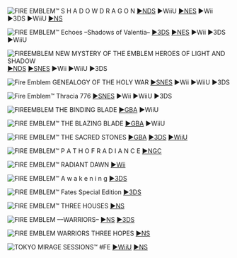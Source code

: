 <!--

<details>
<summary>layout: page
title: ""
permalink: https://jeuxsf.github.io/JSF/nintendo/fireemblem/

</details>
  
#### hidden field with metadata

-->

![FIRE EMBLEM™ S H A D O W  D R A G O N](https://www.mobygames.com/images/covers/l/701833-fire-emblem-shadow-dragon-the-blade-of-light-nintendo-switch-front-cover.jpg)
[►NDS](https://ouo.io/QFEl7m) ►WiiU [►NES](https://ouo.io/lGv6Z5) ►Wii ►3DS ►WiiU [►NS](https://ouo.io/kuDPLR)

![FIRE EMBLEM™ Echoes –Shadows of Valentia–](https://www.mobygames.com/images/covers/l/500632-fire-emblem-echoes-shadows-of-valentia-nintendo-3ds-front-cover.jpg)
[►3DS](https://ouo.io/aW07kI) [►NES](https://ouo.io/4XZVdG) ►Wii ►3DS ►WiiU

![FIREEMBLEM NEW MYSTERY OF THE EMBLEM 
HEROES OF LIGHT AND SHADOW](https://ia801705.us.archive.org/34/items/fireemblemnewmysteryoftheemblemheroesoflightandshadow/000_thumbnail.jpeg)
[►NDS](https://ouo.io/xNDTGmG) [►SNES](https://ouo.io/0x9Awx) ►Wii ►WiiU ►3DS

![Fire Emblem 
GENEALOGY OF THE HOLY WAR](https://www.mobygames.com/images/covers/l/704889-fire-emblem-seisen-no-keifu-snes-front-cover.jpg)
[►SNES](https://ouo.io/OOrZ6U) ►Wii ►WiiU ►3DS

![Fire Emblem™ Thracia 776](https://www.mobygames.com/images/covers/l/235664-fire-emblem-thracia-776-snes-front-cover.jpg)
[►SNES](https://ouo.io/wBdL2jb) ►Wii ►WiiU ►3DS

![FIREEMBLEM THE BINDING BLADE](https://www.mobygames.com/images/covers/l/710095-fire-emblem-fuin-no-tsurugi-game-boy-advance-front-cover.jpg)
[►GBA](https://1fichier.com/?riyxkpzxmz79dgcpphvq) ►WiiU

![FIRE EMBLEM™ THE BLAZING BLADE](https://www.mobygames.com/images/covers/l/752764-fire-emblem-game-boy-advance-front-cover.png)
[►GBA](https://ouo.io/9lp3fam) ►WiiU

![FIRE EMBLEM™ THE SACRED STONES](https://www.mobygames.com/images/covers/l/45736-fire-emblem-the-sacred-stones-game-boy-advance-front-cover.jpg)
[►GBA](https://ouo.io/ZBfzaqz) [►3DS](https://ouo.io/V3J3ol) [►WiiU](https://ouo.io/08RsiXb)

![FIRE EMBLEM™ P A T H  O F  R A D I A N C E](https://www.mobygames.com/images/covers/l/136165-fire-emblem-path-of-radiance-gamecube-front-cover.jpg)
[►NGC](https://ouo.io/FSgmVG)

![FIRE EMBLEM™ RADIANT DAWN](https://www.mobygames.com/images/covers/l/98371-fire-emblem-radiant-dawn-wii-front-cover.png)
[►Wii](https://ouo.io/RYHN1q)

![FIRE EMBLEM™ A w a k e n i n g](https://www.mobygames.com/images/covers/l/307546-fire-emblem-awakening-nintendo-3ds-front-cover.jpg)
[►3DS](https://ouo.io/Djp8E0)

![FIRE EMBLEM™ Fates Special Edition](https://www.mobygames.com/images/covers/l/325311-fire-emblem-fates-special-edition-nintendo-3ds-front-cover.jpg)
[►3DS](https://ouo.io/eNp5YO)

![FIRE EMBLEM™ THREE HOUSES](https://www.mobygames.com/images/covers/l/642321-fire-emblem-three-houses-nintendo-switch-front-cover.jpg)
[►NS]()

![FIRE EMBLEM ––WARRIORS–](https://www.mobygames.com/images/covers/l/642322-fire-emblem-warriors-nintendo-switch-front-cover.jpg)
[►NS]() [►3DS](https://ouo.io/toRv3j)

![FIRE EMBLEM WARRIORS THREE HOPES](https://www.mobygames.com/images/covers/l/821150-fire-emblem-warriors-three-hopes-nintendo-switch-front-cover.jpg)
[►NS]()

![TOKYO MIRAGE SESSIONS™ #FE](https://www.mobygames.com/images/covers/l/641281-tokyo-mirage-sessions-fe-encore-nintendo-switch-front-cover.jpg)
[►WiiU](https://ouo.io/x4CZza) [►NS]()
